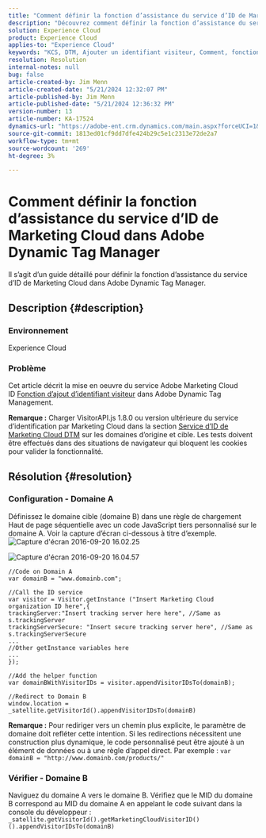 ```yaml
---
title: "Comment définir la fonction d’assistance du service d’ID de Marketing Cloud dans Adobe Dynamic Tag Manager"
description: "Découvrez comment définir la fonction d’assistance du service d’ID de Marketing Cloud dans Adobe Dynamic Tag Manager."
solution: Experience Cloud
product: Experience Cloud
applies-to: "Experience Cloud"
keywords: "KCS, DTM, Ajouter un identifiant visiteur, Comment, fonction d’assistance du service d’ID de Marketing Cloud, Adobe Dynamic Tag Manager, Adobe Experience Cloud, "
resolution: Resolution
internal-notes: null
bug: false
article-created-by: Jim Menn
article-created-date: "5/21/2024 12:32:07 PM"
article-published-by: Jim Menn
article-published-date: "5/21/2024 12:36:32 PM"
version-number: 13
article-number: KA-17524
dynamics-url: "https://adobe-ent.crm.dynamics.com/main.aspx?forceUCI=1&pagetype=entityrecord&etn=knowledgearticle&id=dab12021-6e17-ef11-9f8a-6045bd006268"
source-git-commit: 1813ed01cf9dd7dfe424b29c5e1c2313e72de2a7
workflow-type: tm+mt
source-wordcount: '269'
ht-degree: 3%

---
```


# Comment définir la fonction d’assistance du service d’ID de Marketing Cloud dans Adobe Dynamic Tag Manager


Il s’agit d’un guide détaillé pour définir la fonction d’assistance du service d’ID de Marketing Cloud dans Adobe Dynamic Tag Manager.

## Description {#description}


### <b>Environnement</b>

Experience Cloud



### <b>Problème</b>

Cet article décrit la mise en oeuvre du service Adobe Marketing Cloud ID [Fonction d’ajout d’identifiant visiteur](https://experienceleague.adobe.com/docs/id-service/using/id-service-api/methods/appendvisitorid.html?lang=fr) dans Adobe Dynamic Tag Management.

<b>Remarque :</b> Charger VisitorAPI.js 1.8.0 ou version ultérieure du service d’identification par Marketing Cloud dans la section [Service d’ID de Marketing Cloud DTM](https://experienceleague.adobe.com/docs/id-service/using/id-service-api/methods/getmcvid.html) sur les domaines d’origine et cible. Les tests doivent être effectués dans des situations de navigateur qui bloquent les cookies pour valider la fonctionnalité.


## Résolution {#resolution}


### <b>Configuration - Domaine A</b>

Définissez le domaine cible (domaine B) dans une règle de chargement Haut de page séquentielle avec un code JavaScript tiers personnalisé sur le domaine A. Voir la capture d’écran ci-dessous à titre d’exemple.
![Capture d&#39;écran 2016-09-20 16.02.25](https://helpx.adobe.com/content/dam/help/en/dtm/kb/how-to-set-marketing-cloud-id-service-helper-function-in-adobe-d/jcr%3acontent/main-pars/image/Screenshot%202016-09-20%2016.02.25.png "Capture d&#39;écran 2016-09-20 16.02.25")

![Capture d&#39;écran 2016-09-20 16.04.57](https://helpx.adobe.com/content/dam/help/en/dtm/kb/how-to-set-marketing-cloud-id-service-helper-function-in-adobe-d/jcr%3acontent/main-pars/image_1393293752/Screenshot%202016-09-20%2016.04.57.png "Capture d&#39;écran 2016-09-20 16.04.57")

```clike
//Code on Domain A
var domainB = "www.domainb.com";
 
//Call the ID service
var visitor = Visitor.getInstance ("Insert Marketing Cloud organization ID here",{
trackingServer:"Insert tracking server here here", //Same as s.trackingServer
trackingServerSecure: "Insert secure tracking server here", //Same as s.trackingServerSecure
...
//Other getInstance variables here
...
});
 
//Add the helper function
var domainBWithVisitorIDs = visitor.appendVisitorIDsTo(domainB);
 
//Redirect to Domain B
window.location = _satellite.getVisitorId().appendVisitorIDsTo(domainB)
```


<b>Remarque :</b> Pour rediriger vers un chemin plus explicite, le paramètre de domaine doit refléter cette intention. Si les redirections nécessitent une construction plus dynamique, le code personnalisé peut être ajouté à un élément de données ou à une règle d’appel direct. Par exemple : `var domainB = "http://www.domainb.com/products/"`



### <b>Vérifier - Domaine B</b>



Naviguez du domaine A vers le domaine B. Vérifiez que le MID du domaine B correspond au MID du domaine A en appelant le code suivant dans la console du développeur :  `_satellite.getVisitorId().getMarketingCloudVisitorID()().appendVisitorIDsTo(domainB)`
